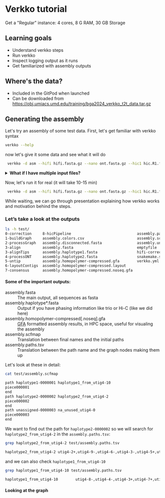 # Verkko tutorial

Get a "Regular" instance: 4 cores, 8 G RAM, 30 GB Storage

## Learning goals

 - Understand verkko steps
 - Run verkko
 - Inspect logging output as it runs
 - Get familiarized with assembly outputs

 ## Where's the data?

 - Included in the GitPod when launched
 - Can be downloaded from https://obj.umiacs.umd.edu/training/bga2024_verkko_t2t_data.tar.gz 

## Generating the assembly

Let's try an assembly of some test data. First, let's get familiar with verkko syntax
```bash
verkko --help
```
now let's give it some data and see what it will do
```bash
 verkko -d asm --hifi hifi.fasta.gz --nano ont.fasta.gz --hic1 hic.R1.fastq.gz --hic2 hic.R2.fastq.gz --snakeopts --dry-run|more
```

<details><summary><b>What if I have multiple input files?</b></summary>
Verkko will take arbitary lists of inputs for each parameter so wildcards are ok (<code>ont*.fastq.gz</code> for example). Only one caveat, the Hi-C pairs have to be sorted in the same order to maintain read pairing (that is if you give <code>file1_R1.fastq.gz file2_R2.fastq.gz</code> to --hic1 you cannot give <code>file2_R2.fastq.gz file1_R1.fastq.gz1</code> to --hic2).
</details>

Now, let's run it for real (it will take 10-15 min)
```bash
 verkko -d asm --hifi hifi.fasta.gz --nano ont.fasta.gz --hic1 hic.R1.fastq.gz --hic2 hic.R2.fastq.gz
```

While waiting, we can go through presentation explaining how verkko works and motivation behind the steps.

### Let’s take a look at the outputs
```bash
ls -h test/
0-correction     8-hicPipeline                              assembly.paths.tsv
1-buildGraph     assembly.colors.csv                        assembly.scfmap
2-processGraph   assembly.disconnected.fasta                assembly.unassigned.fasta
3-align          assembly.fasta                             emptyfile
3-alignTips      assembly.haplotype1.fasta                  hifi-corrected.fasta.gz
4-processONT     assembly.haplotype2.fasta                  snakemake.sh
5-untip          assembly.homopolymer-compressed.gfa        verkko.yml
6-layoutContigs  assembly.homopolymer-compressed.layout
7-consensus      assembly.homopolymer-compressed.noseq.gfa
```
#### Some of the important outputs:
<dl>
<dt>assembly.fasta</dt>
<dd>The main output, all sequences as fasta</dd>
<dt>assembly.haplotype*.fasta</dt>
<dd>Output if you have phasing information like trio or Hi-C (like we did here)</dd>
<dt>assembly.homopolymer-compressed[.noseq].gfa</dt>
<dd><a href="https://github.com/GFA-spec/GFA-spec">GFA</a> formatted assembly results, in HPC space, useful for visualing the assembly</dd>
<dt>assembly.scfmap</dt>
<dd>Translation between final names and the initial paths</dd>
<dt>assembly.paths.tsv</dt>
<dd>Translation between the path name and the graph nodes making them up</dd>
</dl>

Let's look at these in detail:
```bash
cat test/assembly.scfmap

path haplotype1-0000001 haplotype1_from_utig4-10
piece000001
end
path haplotype2-0000002 haplotype2_from_utig4-2
piece000002
end
path unassigned-0000003 na_unused_utig4-0
piece000003
end
```

We want to find out the path for `haplotype2-0000002` so we will search for `haplotype2_from_utig4-2` in the `assembly.paths.tsv`:
```bash
grep haplotype2_from_utig4-2 test/assembly.paths.tsv

haplotype2_from_utig4-2 utig4-2+,utig4-9-,utig4-6-,utig4-3-,utig4-5+,utig4-8+   HAPLOTYPE2
```
and we can also check `haplotype1_from_utig4-10`
```bash
grep haplotype1_from_utig4-10 test/assembly.paths.tsv 

haplotype1_from_utig4-10        utig4-8-,utig4-4-,utig4-3+,utig4-7+,utig4-9+,utig4-10+  HAPLOTYPE1
```

#### Looking at the graph
